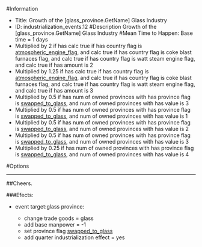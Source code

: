 #Information
 - Title: Growth of the [glass_province.GetName] Glass Industry
 - ID: industrialization_events.12
#Description
Growth of the [glass_province.GetName] Glass Industry
#Mean Time to Happen:
Base time = 1 days
 - Multiplied by 2 if has calc true if has country flag is [atmospheric_engine_flag](../flags/atmospheric_engine_flag.md), and calc true if has country flag is coke blast furnaces flag, and calc true if has country flag is watt steam engine flag, and calc true if has amount is 2
 - Multiplied by 1.25 if has calc true if has country flag is [atmospheric_engine_flag](../flags/atmospheric_engine_flag.md), and calc true if has country flag is coke blast furnaces flag, and calc true if has country flag is watt steam engine flag, and calc true if has amount is 3
 - Multiplied by 0.5 if has num of owned provinces with has province flag is [swapped_to_glass](../flags/swapped_to_glass.md), and num of owned provinces with has value is 3
 - Multiplied by 0.5 if has num of owned provinces with has province flag is [swapped_to_glass](../flags/swapped_to_glass.md), and num of owned provinces with has value is 1
 - Multiplied by 0.5 if has num of owned provinces with has province flag is [swapped_to_glass](../flags/swapped_to_glass.md), and num of owned provinces with has value is 2
 - Multiplied by 0.5 if has num of owned provinces with has province flag is [swapped_to_glass](../flags/swapped_to_glass.md), and num of owned provinces with has value is 3
 - Multiplied by 0.25 if has num of owned provinces with has province flag is [swapped_to_glass](../flags/swapped_to_glass.md), and num of owned provinces with has value is 4

#Options

___
##Cheers.

###Efects:<ul><li>event target:glass province:</li><ul><li>change trade goods = glass</li><li>add base manpower = -1</li><li>set province flag [swapped_to_glass](../flags/swapped_to_glass.md)</li><li>add quarter industrialization effect = yes</li></ul></ul>
